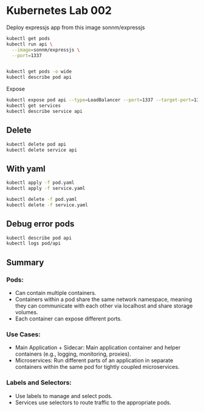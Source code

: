 # Kubernetes Lab 002

Deploy expressjs app from this image sonnm/expressjs

```sh
kubectl get pods
kubectl run api \
  --image=sonnm/expressjs \
  --port=1337


kubectl get pods -o wide
kubectl describe pod api
```

Expose

```sh
kubectl expose pod api --type=LoadBalancer --port=1337 --target-port=1337
kubectl get services
kubectl describe service api
```

## Delete

```sh
kubectl delete pod api
kubectl delete service api
```

## With yaml

```sh
kubectl apply -f pod.yaml
kubectl apply -f service.yaml

kubectl delete -f pod.yaml
kubectl delete -f service.yaml
```

## Debug error pods

```sh
kubectl describe pod api
kubectl logs pod/api
```

## Summary

### Pods:

- Can contain multiple containers.
- Containers within a pod share the same network namespace, meaning they can communicate with each other via localhost and share storage volumes.
- Each container can expose different ports.

### Use Cases:

- Main Application + Sidecar: Main application container and helper containers (e.g., logging, monitoring, proxies).
- Microservices: Run different parts of an application in separate containers within the same pod for tightly coupled microservices.

### Labels and Selectors:

- Use labels to manage and select pods.
- Services use selectors to route traffic to the appropriate pods.
